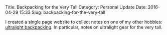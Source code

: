 Title: Backpacking for the Very Tall
Category: Personal Update
Date: 2016-04-29 15:33
Slug: backpacking-for-the-very-tall

I created a single page website to collect notes on one of my other hobbies: [ultralight backpacking](http://www.ultratall-ultralight.com/). In particular, notes on ultralight gear for the very tall.